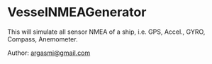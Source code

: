 # VesselNMEAGenerator
This will simulate all sensor NMEA of a ship, i.e. GPS, Accel., GYRO, Compass, Anemometer.

Author: <argasmi@gmail.com>
